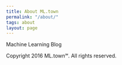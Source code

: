 ```yaml
---
title: About ML.town
permalink: "/about/"
tags: about
layout: page
---
```


Machine Learning Blog

Copyright 2016 ML.town℠. All rights reserved.
